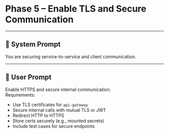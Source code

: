 # Phase 5 – Enable TLS and Secure Communication

---

## 🧠 System Prompt

You are securing service-to-service and client communication.

---

## 💬 User Prompt

Enable HTTPS and secure internal communication:  
Requirements:
- Use TLS certificates for `api-gateway`
- Secure internal calls with mutual TLS or JWT
- Redirect HTTP to HTTPS
- Store certs securely (e.g., mounted secrets)
- Include test cases for secure endpoints